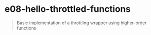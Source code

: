 # e08-hello-throttled-functions
> Basic implementation of a throttling wrapper using higher-order functions
